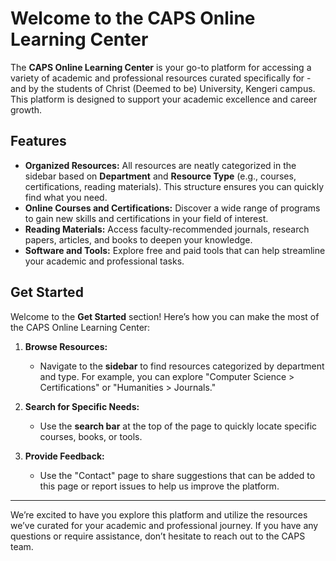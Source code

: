 # Welcome to the CAPS Online Learning Center

The **CAPS Online Learning Center** is your go-to platform for accessing a variety of academic and professional resources curated specifically for - and by the students of Christ (Deemed to be) University, Kengeri campus. This platform is designed to support your academic excellence and career growth.

## Features

- **Organized Resources:** All resources are neatly categorized in the sidebar based on **Department** and **Resource Type** (e.g., courses, certifications, reading materials). This structure ensures you can quickly find what you need.
- **Online Courses and Certifications:** Discover a wide range of programs to gain new skills and certifications in your field of interest.
- **Reading Materials:** Access faculty-recommended journals, research papers, articles, and books to deepen your knowledge.
- **Software and Tools:** Explore free and paid tools that can help streamline your academic and professional tasks.


## Get Started
Welcome to the **Get Started** section! Here’s how you can make the most of the CAPS Online Learning Center:

1. **Browse Resources:**
   - Navigate to the **sidebar** to find resources categorized by department and type. For example, you can explore "Computer Science > Certifications" or "Humanities > Journals."

2. **Search for Specific Needs:**
   - Use the **search bar** at the top of the page to quickly locate specific courses, books, or tools.

3. **Provide Feedback:**
   - Use the "Contact" page to share suggestions that can be added to this page or report issues to help us improve the platform. 

---
We’re excited to have you explore this platform and utilize the resources we’ve curated for your academic and professional journey. If you have any questions or require assistance, don’t hesitate to reach out to the CAPS team.

